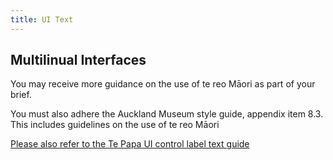 ```yaml
---
title: UI Text
---
```


## Multilinual Interfaces

You may receive more guidance on the use of te reo Māori as part of your brief. 

You must also adhere the Auckland Museum style guide, appendix item 8.3. This includes guidelines on the use of te reo Māori

[Please also refer to the Te Papa UI control label text guide](https://te-papa.github.io/_pages/patterns/ui-controls-te-reo/)